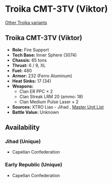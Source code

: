 # Troika CMT-3TV (Viktor) 

[Other Troika variants](../troika.md) 

## Troika CMT-3TV (Viktor) 

- **Role:** Fire Support 
- **Tech Base:** Inner Sphere (3074) 
- **Chassis:** 65 tons 
- **Thrust:** 6 / 9, XL 
- **Fuel:** 480 
- **Armor:** 232 (Ferro Aluminum) 
- **Heat Sinks:** 17 (34) 
- **Weapons:** 
  - Clan ER PPC × 2 
  - Clan Streak LRM 20 (ammo: 18) 
  - Clan Medium Pulse Laser × 2 
- **Sources:** XTRO Liao - Jihad , [Master Unit List](http://masterunitlist.info/Unit/Details/3310) 
- **Battle Value:** Unknown 

## Availability 

### Jihad (Unique) 

- Capellan Confederation 

### Early Republic (Unique) 

- Capellan Confederation 


